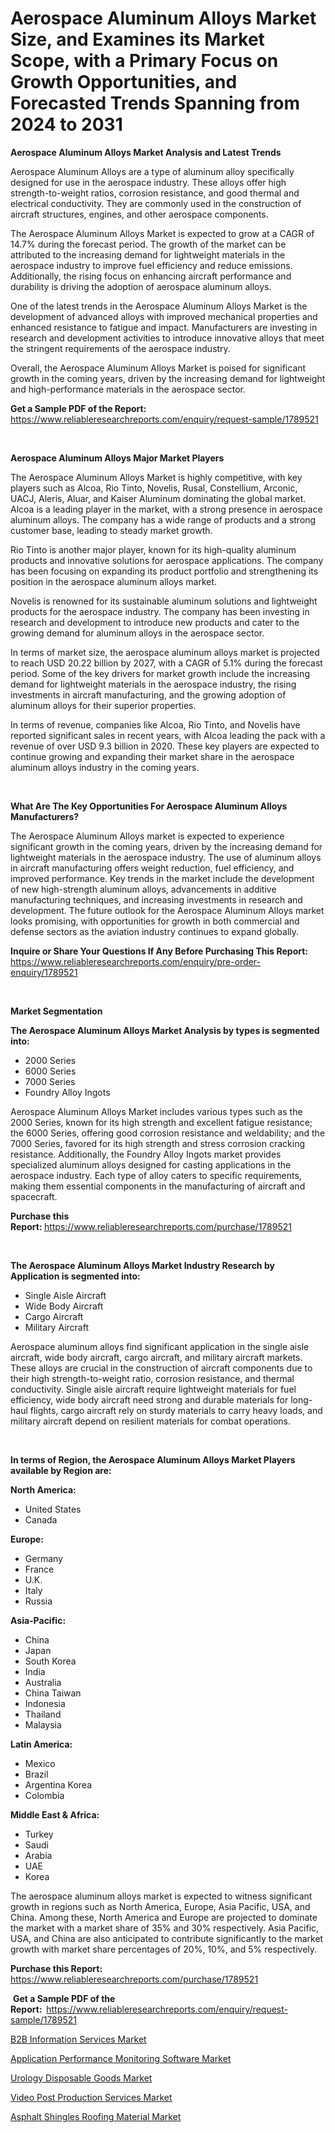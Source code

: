 <p><h1>Aerospace Aluminum Alloys Market Size, and Examines its Market Scope, with a Primary Focus on Growth Opportunities, and Forecasted Trends Spanning from 2024 to 2031</h1></p><p><strong>Aerospace Aluminum Alloys Market Analysis and Latest Trends</strong></p>
<p><p>Aerospace Aluminum Alloys are a type of aluminum alloy specifically designed for use in the aerospace industry. These alloys offer high strength-to-weight ratios, corrosion resistance, and good thermal and electrical conductivity. They are commonly used in the construction of aircraft structures, engines, and other aerospace components.</p><p>The Aerospace Aluminum Alloys Market is expected to grow at a CAGR of 14.7% during the forecast period. The growth of the market can be attributed to the increasing demand for lightweight materials in the aerospace industry to improve fuel efficiency and reduce emissions. Additionally, the rising focus on enhancing aircraft performance and durability is driving the adoption of aerospace aluminum alloys.</p><p>One of the latest trends in the Aerospace Aluminum Alloys Market is the development of advanced alloys with improved mechanical properties and enhanced resistance to fatigue and impact. Manufacturers are investing in research and development activities to introduce innovative alloys that meet the stringent requirements of the aerospace industry.</p><p>Overall, the Aerospace Aluminum Alloys Market is poised for significant growth in the coming years, driven by the increasing demand for lightweight and high-performance materials in the aerospace sector.</p></p>
<p><strong>Get a Sample PDF of the Report:&nbsp;</strong> <a href="https://www.reliableresearchreports.com/enquiry/request-sample/1789521">https://www.reliableresearchreports.com/enquiry/request-sample/1789521</a></p>
<p>&nbsp;</p>
<p><strong>Aerospace Aluminum Alloys Major Market Players</strong></p>
<p><p>The Aerospace Aluminum Alloys Market is highly competitive, with key players such as Alcoa, Rio Tinto, Novelis, Rusal, Constellium, Arconic, UACJ, Aleris, Aluar, and Kaiser Aluminum dominating the global market. Alcoa is a leading player in the market, with a strong presence in aerospace aluminum alloys. The company has a wide range of products and a strong customer base, leading to steady market growth.</p><p>Rio Tinto is another major player, known for its high-quality aluminum products and innovative solutions for aerospace applications. The company has been focusing on expanding its product portfolio and strengthening its position in the aerospace aluminum alloys market.</p><p>Novelis is renowned for its sustainable aluminum solutions and lightweight products for the aerospace industry. The company has been investing in research and development to introduce new products and cater to the growing demand for aluminum alloys in the aerospace sector.</p><p>In terms of market size, the aerospace aluminum alloys market is projected to reach USD 20.22 billion by 2027, with a CAGR of 5.1% during the forecast period. Some of the key drivers for market growth include the increasing demand for lightweight materials in the aerospace industry, the rising investments in aircraft manufacturing, and the growing adoption of aluminum alloys for their superior properties.</p><p>In terms of revenue, companies like Alcoa, Rio Tinto, and Novelis have reported significant sales in recent years, with Alcoa leading the pack with a revenue of over USD 9.3 billion in 2020. These key players are expected to continue growing and expanding their market share in the aerospace aluminum alloys industry in the coming years.</p></p>
<p>&nbsp;</p>
<p><strong>What Are The Key Opportunities For Aerospace Aluminum Alloys Manufacturers?</strong></p>
<p><p>The Aerospace Aluminum Alloys market is expected to experience significant growth in the coming years, driven by the increasing demand for lightweight materials in the aerospace industry. The use of aluminum alloys in aircraft manufacturing offers weight reduction, fuel efficiency, and improved performance. Key trends in the market include the development of new high-strength aluminum alloys, advancements in additive manufacturing techniques, and increasing investments in research and development. The future outlook for the Aerospace Aluminum Alloys market looks promising, with opportunities for growth in both commercial and defense sectors as the aviation industry continues to expand globally.</p></p>
<p><strong>Inquire or Share Your Questions If Any Before Purchasing This Report:</strong> <a href="https://www.reliableresearchreports.com/enquiry/pre-order-enquiry/1789521">https://www.reliableresearchreports.com/enquiry/pre-order-enquiry/1789521</a></p>
<p>&nbsp;</p>
<p><strong>Market Segmentation</strong></p>
<p><strong>The Aerospace Aluminum Alloys Market Analysis by types is segmented into:</strong></p>
<p><ul><li>2000 Series</li><li>6000 Series</li><li>7000 Series</li><li>Foundry Alloy Ingots</li></ul></p>
<p><p>Aerospace Aluminum Alloys Market includes various types such as the 2000 Series, known for its high strength and excellent fatigue resistance; the 6000 Series, offering good corrosion resistance and weldability; and the 7000 Series, favored for its high strength and stress corrosion cracking resistance. Additionally, the Foundry Alloy Ingots market provides specialized aluminum alloys designed for casting applications in the aerospace industry. Each type of alloy caters to specific requirements, making them essential components in the manufacturing of aircraft and spacecraft.</p></p>
<p><strong>Purchase this Report:&nbsp;</strong><a href="https://www.reliableresearchreports.com/purchase/1789521">https://www.reliableresearchreports.com/purchase/1789521</a></p>
<p>&nbsp;</p>
<p><strong>The Aerospace Aluminum Alloys Market Industry Research by Application is segmented into:</strong></p>
<p><ul><li>Single Aisle Aircraft</li><li>Wide Body Aircraft</li><li>Cargo Aircraft</li><li>Military Aircraft</li></ul></p>
<p><p>Aerospace aluminum alloys find significant application in the single aisle aircraft, wide body aircraft, cargo aircraft, and military aircraft markets. These alloys are crucial in the construction of aircraft components due to their high strength-to-weight ratio, corrosion resistance, and thermal conductivity. Single aisle aircraft require lightweight materials for fuel efficiency, wide body aircraft need strong and durable materials for long-haul flights, cargo aircraft rely on sturdy materials to carry heavy loads, and military aircraft depend on resilient materials for combat operations.</p></p>
<p>&nbsp;</p>
<p><strong>In terms of Region, the Aerospace Aluminum Alloys Market Players available by Region are:</strong></p>
<p>
    <p> <strong> North America: </strong>
        <ul>
            <li>United States</li>
            <li>Canada</li>
        </ul>
        </p> 
    <p> <strong> Europe: </strong>
        <ul>
            <li>Germany</li>
            <li>France</li>
            <li>U.K.</li>
            <li>Italy</li>
            <li>Russia</li>
        </ul>
        </p> 
    <p> <strong> Asia-Pacific: </strong>
        <ul>
            <li>China</li>
            <li>Japan</li>
            <li>South Korea</li>
            <li>India</li>
            <li>Australia</li>
            <li>China Taiwan</li>
            <li>Indonesia</li>
            <li>Thailand</li>
            <li>Malaysia</li>
        </ul>
        </p> 
    <p> <strong> Latin America: </strong>
        <ul>
            <li>Mexico</li>
            <li>Brazil</li>
            <li>Argentina Korea</li>
            <li>Colombia</li>
        </ul>
        </p> 
    <p> <strong> Middle East & Africa: </strong>
        <ul>
            <li>Turkey</li>
            <li>Saudi</li>
            <li>Arabia</li>
            <li>UAE</li>
            <li>Korea</li>
        </ul>
    </p>
    </p>
<p><p>The aerospace aluminum alloys market is expected to witness significant growth in regions such as North America, Europe, Asia Pacific, USA, and China. Among these, North America and Europe are projected to dominate the market with a market share of 35% and 30% respectively. Asia Pacific, USA, and China are also anticipated to contribute significantly to the market growth with market share percentages of 20%, 10%, and 5% respectively.</p></p>
<p><strong>Purchase this Report: </strong><a href="https://www.reliableresearchreports.com/purchase/1789521">https://www.reliableresearchreports.com/purchase/1789521</a></p>
<p>&nbsp;<strong>Get a Sample PDF of the Report:&nbsp;&nbsp;</strong><a href="https://www.reliableresearchreports.com/enquiry/request-sample/1789521">https://www.reliableresearchreports.com/enquiry/request-sample/1789521</a></p>
<p><strong></strong></p>
<p><p><a href="https://medium.com/@sydniledner/b2b-information-services-market-outlook-industry-overview-and-forecast-2024-to-2031-a0c56f7edf4b">B2B Information Services Market</a></p><p><a href="https://medium.com/@oralhayes/application-performance-monitoring-software-market-furnishes-information-on-market-share-market-be5256105604">Application Performance Monitoring Software Market</a></p><p><a href="https://github.com/kufem1/Market-Research-Report-List-1/blob/main/urology-disposable-goods-market.md">Urology Disposable Goods Market</a></p><p><a href="https://medium.com/@oralhayes/video-post-production-services-market-exploring-market-share-market-trends-and-future-growth-ad3597f98f91">Video Post Production Services Market</a></p><p><a href="https://github.com/singletonthaxterkelliehr2df/Market-Research-Report-List-1/blob/main/asphalt-shingles-roofing-material-market.md">Asphalt Shingles Roofing Material Market</a></p></p>
